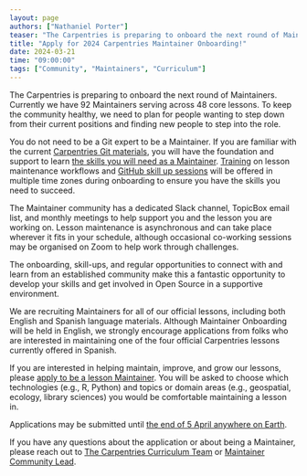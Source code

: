 ```yaml
---
layout: page
authors: ["Nathaniel Porter"]
teaser: "The Carpentries is preparing to onboard the next round of Maintainers. Applications due 5 April."
title: "Apply for 2024 Carpentries Maintainer Onboarding!"
date: 2024-03-21
time: "09:00:00"
tags: ["Community", "Maintainers", "Curriculum"]
---
```


The Carpentries is preparing to onboard the next round of Maintainers. 
Currently we have 92 Maintainers serving across 48 core lessons. 
To keep the community healthy, we need to plan for people wanting to step down from their current positions and finding new people to step into the role.

You do not need to be a Git expert to be a Maintainer. 
If you are familiar with the current [Carpentries Git materials](https://swcarpentry.github.io/git-novice/), 
you will have the foundation and support to learn [the skills you will need as a Maintainer](https://www.youtube.com/watch?v=uvWhSYBkZJ0). 
[Training](https://carpentries.github.io/maintainer-onboarding/) on lesson maintenance workflows 
and [GitHub skill up sessions](https://carpentries.github.io/github-skill-up-maintainers/) will be offered in multiple time zones during onboarding to ensure you have the skills you need to succeed. 

The Maintainer community has a dedicated Slack channel, TopicBox email list, and monthly meetings to help support you and the lesson you are working on. 
Lesson maintenance is asynchronous and can take place wherever it fits in your schedule, although occasional co-working sessions may be organised on Zoom to help work through challenges.

The onboarding, skill-ups, and regular opportunities to connect with and learn from an established community make this a fantastic opportunity to develop your skills 
and get involved in Open Source in a supportive environment.

We are recruiting Maintainers for all of our official lessons, including both English and Spanish language materials. 
Although Maintainer Onboarding will be held in English, we strongly encourage applications from folks who are interested in maintaining one of the four official Carpentries lessons currently offered in Spanish.

If you are interested in helping maintain, improve, and grow our lessons, please [apply to be a lesson Maintainer](https://forms.gle/WWA596sEYc6zMMJ9A). 
You will be asked to choose which technologies (e.g., R, Python) and topics or domain areas (e.g., geospatial, ecology, library sciences) you would be comfortable maintaining a lesson in.  

Applications may be submitted until [the end of 5 April anywhere on Earth](https://www.timeanddate.com/worldclock/fixedtime.html?msg=Deadline%3A+Maintainer+Onboarding+Call+for+Volunteers&iso=20240405T235959&p1=3926).

If you have any questions about the application or about being a Maintainer, please reach out to [The Carpentries Curriculum Team](curriculum@carpentries.org) or [Maintainer Community Lead](ndporter@vt.edu).


